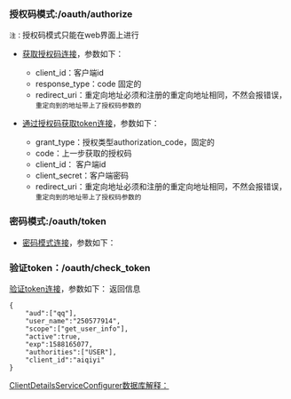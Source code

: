 ### 授权码模式:/oauth/authorize
`注：`授权码模式只能在web界面上进行
* [获取授权码连接](http://localhost:8082/oauth/authorize?client_id=aiqiyi&response_type=code&redirect_uri=http://localhost:8081/aiqiyi/qq/redirect)，参数如下：
  * client_id：客户端id
  * response_type：code 固定的
  * redirect_uri：重定向地址必须和注册的重定向地址相同，不然会报错误，`重定向到的地址带上了授权码参数的`
  
* [通过授权码获取token连接](http://localhost:8082/oauth/token?grant_type=authorization_code&code=vnumxN&client_id=aiqiyi&client_secret=secret&redirect_uri=http://localhost:8081/aiqiyi/qq/redirect)，参数如下：
  * grant_type：授权类型authorization_code，固定的
  * code：上一步获取的授权码
  * client_id： 客户端id
  * client_secret：客户端密码
  * redirect_uri：重定向地址必须和注册的重定向地址相同，不然会报错误，`重定向到的地址带上了授权码参数的`

### 密码模式:/oauth/token
* [密码模式连接](http://localhost:8082/oauth/token?username=250577914&password=123456&grant_type=password&scope=get_user_info&client_id=aiqiyi&client_secret=secret)，参数如下：


### 验证token：/oauth/check_token
[验证token连接](http://localhost:8082/oauth/check_token?token=31bc71a6-060b-4e9d-901b-b927a5037e64)，参数如下：
返回信息 
````
{
    "aud":["qq"],
    "user_name":"250577914",
    "scope":["get_user_info"],
    "active":true,
    "exp":1588165077,
    "authorities":["USER"],
    "client_id":"aiqiyi"
}
````


[ClientDetailsServiceConfigurer数据库解释：]() 